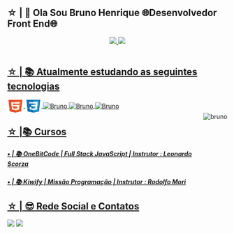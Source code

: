 ## ☆ | 🚀 Ola Sou Bruno Henrique 🌐Desenvolvedor Front End🌐
<div align="center">
  <a href="https://github.com/Brunindz7">
  <img height="120em" src="https://github-readme-stats.vercel.app/api?username=Brunindz7&show_icons=false&theme=dark&include_all_commits=true&count_private=true"/>
  <img height="120em" src="https://github-readme-stats.vercel.app/api/top-langs/?username=Brunindz7&layout=compact&langs_count=7&theme=dark"/>
</div>
  
<div style="display: inline_block"><br>
  
  ## ☆ | 📚 Atualmente estudando as seguintes tecnologias
  
  <img align="center" alt="Bruno-HTML" height="30" width="37" src="https://raw.githubusercontent.com/devicons/devicon/master/icons/html5/html5-original.svg">
  <img align="center" alt="Bruno-CSS" height="30" width="37" src="https://raw.githubusercontent.com/devicons/devicon/master/icons/css3/css3-original.svg">
  
  <img align="center" alt="Bruno" height="30" width="37" src="https://cdn.jsdelivr.net/gh/devicons/devicon/icons/javascript/javascript-plain.svg">
  <img align="center" alt="Bruno" height="30" width="37" src="https://cdn.jsdelivr.net/gh/devicons/devicon/icons/react/react-original-wordmark.svg">
  <img align="center" alt="Bruno" height="30" width="37" src="https://cdn.jsdelivr.net/gh/devicons/devicon/icons/bootstrap/bootstrap-original.svg">
  
</div>
   <img align="right" alt="bruno"height="175"style="borderradius:20px;"src="https://cdn.discordapp.com/attachments/1007920143977947206/1044739744053067826/gif.gif">

<div>
  <h2>☆ |📚 Cursos</h2>
  <h5>• | 📚 OneBitCode | Full Stack JavaScript | Instrutor : Leonardo Scorza</h5>
  <h5>• | 📚 Kiwify | Missão Programação | Instrutor : Rodolfo Mori</h5>
</div>
 
 
<div> 
  <h2>☆ | 😎 Rede Social e Contatos</h2>
  <a href="https://www.instagram.com/_brunoohr/" target="_blank"><img src="https://img.shields.io/badge/-Instagram-%23E4405F?style=for-the-badge&logo=instagram&logoColor=white" target="_blank"></a>
  <a href="https://www.linkedin.com/in/bruno-henrique-22a12823a/" target="_blank"><img src="https://img.shields.io/badge/-LinkedIn-%230077B5?style=for-the-badge&logo=linkedin&logoColor=white" target="_blank"></a> 
</div>


